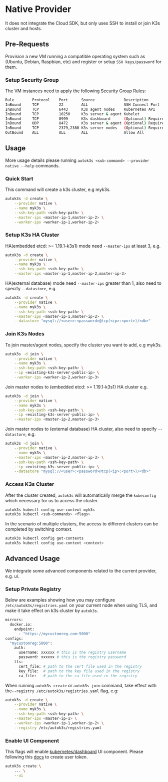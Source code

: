 # Native Provider
It does not integrate the Cloud SDK, but only uses SSH to install or join K3s cluster and hosts.

## Pre-Requests
Provision a new VM running a compatible operating system such as (Ubuntu, Debian, Raspbian, etc) and register or setup `SSH keys/password` for them.

### Setup Security Group
The VM instances need to apply the following Security Group Rules:

```bash
Rule        Protocol    Port      Source             Description
InBound     TCP         22        ALL                SSH Connect Port
InBound     TCP         6443      K3s agent nodes    Kubernetes API
InBound     TCP         10250     K3s server & agent Kubelet
InBound     TCP         8999      K3s dashboard      (Optional) Required only for Dashboard UI
InBound     UDP         8472      K3s server & agent (Optional) Required only for Flannel VXLAN
InBound     TCP         2379,2380 K3s server nodes   (Optional) Required only for embedded ETCD
OutBound    ALL         ALL       ALL                Allow All
```

## Usage
More usage details please running `autok3s <sub-command> --provider native --help` commands.

### Quick Start
This command will create a k3s cluster, e.g myk3s.

```bash
autok3s -d create \
    --provider native \
    --name myk3s \
    --ssh-key-path <ssh-key-path> \
    --master-ips <master-ip-1,master-ip-2> \
    --worker-ips <worker-ip-1,worker-ip-2>
```

### Setup K3s HA Cluster
HA(embedded etcd: >= 1.19.1-k3s1) mode need `--master-ips` at least 3, e.g.

```bash
autok3s -d create \
    --provider native \
    --name myk3s \
    --ssh-key-path <ssh-key-path> \
    --master-ips <master-ip-1,master-ip-2,master-ip-3>
```

HA(external database) mode need `--master-ips` greater than 1, also need to specify `--datastore`, e.g.

```bash
autok3s -d create \
    --provider native \
    --name myk3s \
    --ssh-key-path <ssh-key-path> \
    --master-ips <master-ip-1,master-ip-2> \
    --datastore "mysql://<user>:<password>@tcp(<ip>:<port>)/<db>"
```

### Join K3s Nodes
To join master/agent nodes, specify the cluster you want to add, e.g myk3s.

```bash
autok3s -d join \
    --provider native \
    --name myk3s \
    --ssh-key-path <ssh-key-path> \
    --ip <existing-k3s-server-public-ip> \
    --worker-ips <worker-ip-2,worker-ip-3>
```

Join master nodes to (embedded etcd: >= 1.19.1-k3s1) HA cluster e.g.

```bash
autok3s -d join \
    --provider native \
    --name myk3s \
    --ssh-key-path <ssh-key-path> \
    --ip <existing-k3s-server-public-ip> \
    --master-ips <master-ip-2,master-ip-3>
```

Join master nodes to (external database) HA cluster, also need to specify `--datastore`, e.g.

```bash
autok3s -d join \
    --provider native \
    --name myk3s \
    --master-ips <master-ip-2,master-ip-3> \
    --ssh-key-path <ssh-key-path> \
    --ip <existing-k3s-server-public-ip> \
    --datastore "mysql://<user>:<password>@tcp(<ip>:<port>)/<db>"
```

### Access K3s Cluster
After the cluster created, `autok3s` will automatically merge the `kubeconfig` which necessary for us to access the cluster.

```bash
autok3s kubectl config use-context myk3s
autok3s kubectl <sub-commands> <flags>
```

In the scenario of multiple clusters, the access to different clusters can be completed by switching context.

```bash
autok3s kubectl config get-contexts
autok3s kubectl config use-context <context>
```

## Advanced Usage
We integrate some advanced components related to the current provider, e.g. ui.

### Setup Private Registry
Below are examples showing how you may configure `/etc/autok3s/registries.yaml` on your current node when using TLS, and make it take effect on k3s cluster by `autok3s`.

```bash
mirrors:
  docker.io:
    endpoint:
      - "https://mycustomreg.com:5000"
configs:
  "mycustomreg:5000":
    auth:
      username: xxxxxx # this is the registry username
      password: xxxxxx # this is the registry password
    tls:
      cert_file: # path to the cert file used in the registry
      key_file:  # path to the key file used in the registry
      ca_file:   # path to the ca file used in the registry
```

When running `autok3s create` or `autok3s join` command, take effect with the`--registry /etc/autok3s/registries.yaml` flag, e.g:

```bash
autok3s -d create \
    --provider native \
    --name myk3s \
    --ssh-key-path <ssh-key-path> \
    --master-ips <master-ip-1> \
    --worker-ips <worker-ip-1,worker-ip-2> \
    --registry /etc/autok3s/registries.yaml
```

### Enable UI Component
This flags will enable [kubernetes/dashboard](https://github.com/kubernetes/dashboard) UI component.
Please following this [docs](https://github.com/kubernetes/dashboard/blob/master/docs/user/access-control/creating-sample-user.md) to create user token.

```bash
autok3s create \
    ... \
    --ui
```
